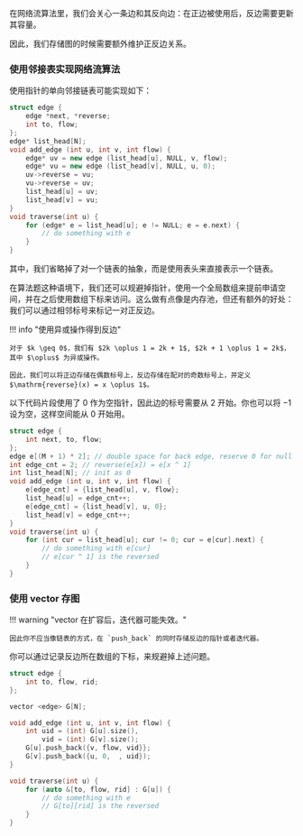 在网络流算法里，我们会关心一条边和其反向边：在正边被使用后，反边需要更新其容量。

因此，我们存储图的时候需要额外维护正反边关系。

### 使用邻接表实现网络流算法

使用指针的单向邻接链表可能实现如下：

```cpp
struct edge {
    edge *next, *reverse;
    int to, flow;
};
edge* list_head[N];
void add_edge (int u, int v, int flow) {
    edge* uv = new edge (list_head[u], NULL, v, flow);
    edge* vu = new edge (list_head[v], NULL, u, 0);
    uv->reverse = vu;
    vu->reverse = uv;
    list_head[u] = uv;
    list_head[v] = vu;
}
void traverse(int u) {
    for (edge* e = list_head[u]; e != NULL; e = e.next) {
        // do something with e
    }
}
```

其中，我们省略掉了对一个链表的抽象，而是使用表头来直接表示一个链表。

在算法题这种语境下，我们还可以规避掉指针，使用一个全局数组来提前申请空间，并在之后使用数组下标来访问。这么做有点像是内存池，但还有额外的好处：我们可以通过相邻标号来标记一对正反边。

!!! info "使用异或操作得到反边"

    对于 $k \geq 0$，我们有 $2k \oplus 1 = 2k + 1$, $2k + 1 \oplus 1 = 2k$，其中 $\oplus$ 为异或操作。

    因此，我们可以将正边存储在偶数标号上，反边存储在配对的奇数标号上，并定义 $\mathrm{reverse}(x) = x \oplus 1$。

以下代码片段使用了 $0$ 作为空指针，因此边的标号需要从 $2$ 开始。你也可以将 $-1$ 设为空，这样空间能从 $0$ 开始用。

```cpp
struct edge {
    int next, to, flow;
};
edge e[(M + 1) * 2]; // double space for back edge, reserve 0 for null
int edge_cnt = 2; // reverse(e[x]) = e[x ^ 1]
int list_head[N]; // init as 0
void add_edge (int u, int v, int flow) {
    e[edge_cnt] = {list_head[u], v, flow};
    list_head[u] = edge_cnt++;
    e[edge_cnt] = {list_head[v], u, 0};
    list_head[v] = edge_cnt++;
}
void traverse(int u) {
    for (int cur = list_head[u]; cur != 0; cur = e[cur].next) {
        // do something with e[cur]
        // e[cur ^ 1] is the reversed
    }
}
```

### 使用 vector 存图

!!! warning "vector 在扩容后，迭代器可能失效。"

    因此你不应当像链表的方式，在 `push_back` 的同时存储反边的指针或者迭代器。

你可以通过记录反边所在数组的下标，来规避掉上述问题。

```cpp
struct edge {
    int to, flow, rid;
};

vector <edge> G[N];

void add_edge (int u, int v, int flow) {
    int uid = (int) G[u].size(),
        vid = (int) G[v].size();
    G[u].push_back({v, flow, vid}};
    G[v].push_back({u, 0,  , uid});
}

void traverse(int u) {
    for (auto &[to, flow, rid] : G[u]) {
        // do something with e
        // G[to][rid] is the reversed
    }
}
```
